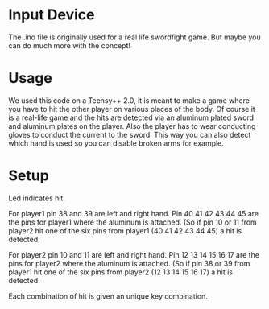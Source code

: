 # Input Device
The .ino file is originally used for a real life swordfight game. 
But maybe you can do much more with the concept!

# Usage
We used this code on a Teensy++ 2.0, it is meant to make
a game where you have to hit the other player on various 
places of the body. Of course it is a real-life game
and the hits are detected via an aluminum plated sword
and aluminum plates on the player. Also the player has
to wear conducting gloves to conduct the current to the 
sword. This way you can also detect which hand is used
so you can disable broken arms for example.

# Setup
Led indicates hit.

For player1 pin 38 and 39 are left and right hand.
Pin 40 41 42 43 44 45 are the pins for player1 
where the aluminum is attached. (So if pin 10
or 11 from player2 hit one of the six pins from
player1 (40 41 42 43 44 45) a hit is detected.

For player2 pin 10 and 11 are left and right hand.
Pin 12 13 14 15 16 17 are the pins for player2 
where the aluminum is attached. (So if pin 38
or 39 from player1 hit one of the six pins from
player2 (12 13 14 15 16 17) a hit is detected.

Each combination of hit is given an unique key combination.

